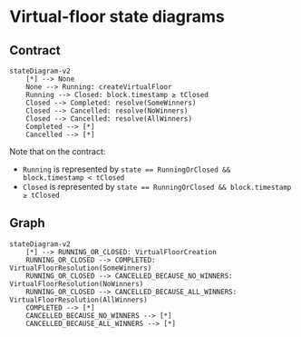 # Virtual-floor state diagrams

## Contract

```mermaid
stateDiagram-v2
    [*] --> None
    None --> Running: createVirtualFloor
    Running --> Closed: block.timestamp ≥ tClosed
    Closed --> Completed: resolve(SomeWinners)
    Closed --> Cancelled: resolve(NoWinners)
    Closed --> Cancelled: resolve(AllWinners)
    Completed --> [*]
    Cancelled --> [*]
```

Note that on the contract:

- `Running` is represented by `state == RunningOrClosed && block.timestamp < tClosed`
- `Closed` is represented by `state == RunningOrClosed && block.timestamp ≥ tClosed`

## Graph

```mermaid
stateDiagram-v2
    [*] --> RUNNING_OR_CLOSED: VirtualFloorCreation
    RUNNING_OR_CLOSED --> COMPLETED: VirtualFloorResolution(SomeWinners)
    RUNNING_OR_CLOSED --> CANCELLED_BECAUSE_NO_WINNERS: VirtualFloorResolution(NoWinners)
    RUNNING_OR_CLOSED --> CANCELLED_BECAUSE_ALL_WINNERS: VirtualFloorResolution(AllWinners)
    COMPLETED --> [*]
    CANCELLED_BECAUSE_NO_WINNERS --> [*]
    CANCELLED_BECAUSE_ALL_WINNERS --> [*]
```
